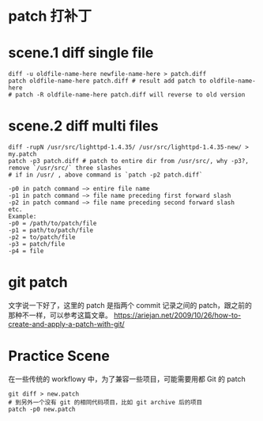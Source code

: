 # patch 打补丁

# scene.1 diff single file
```
diff -u oldfile-name-here newfile-name-here > patch.diff
patch oldfile-name-here patch.diff # result add patch to oldfile-name-here
# patch -R oldfile-name-here patch.diff will reverse to old version
```

# scene.2 diff multi files
```
diff -rupN /usr/src/lighttpd-1.4.35/ /usr/src/lighttpd-1.4.35-new/ > my.patch
patch -p3 patch.diff # patch to entire dir from /usr/src/, why -p3?, remove `/usr/src/` three slashes
# if in /usr/ , above command is `patch -p2 patch.diff`

-p0 in patch command –> entire file name
-p1 in patch command –> file name preceding first forward slash
-p2 in patch command –> file name preceding second forward slash
etc.
Example:
-p0 = /path/to/patch/file
-p1 = path/to/patch/file
-p2 = to/patch/file
-p3 = patch/file
-p4 = file
```

# git patch
文字说一下好了，这里的 patch 是指两个 commit 记录之间的 patch，跟之前的那种不一样，可以参考这篇文章。
https://ariejan.net/2009/10/26/how-to-create-and-apply-a-patch-with-git/

# Practice Scene
在一些传统的 workflowy 中，为了兼容一些项目，可能需要用都 Git 的 patch
```
git diff > new.patch
# 到另外一个没有 git 的相同代码项目，比如 git archive 后的项目
patch -p0 new.patch
```

